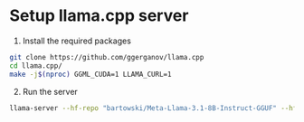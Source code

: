 # Setup llama.cpp server
1. Install the required packages
```bash
git clone https://github.com/ggerganov/llama.cpp
cd llama.cpp/
make -j$(nproc) GGML_CUDA=1 LLAMA_CURL=1
```

2. Run the server
```bash
llama-server --hf-repo "bartowski/Meta-Llama-3.1-8B-Instruct-GGUF" --hf-file Meta-Llama-3.1-8B-Instruct-IQ4_XS.gguf --port 8081 -ngl 128 -c 8192 -t 1
```
